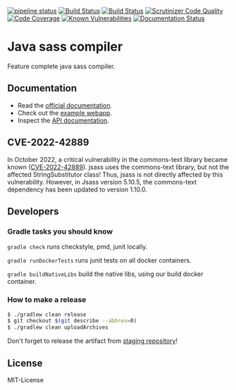 [![pipeline status](https://gitlab.com/jsass/jsass/badges/master/pipeline.svg)](https://gitlab.com/jsass/jsass/commits/master)
[![Build Status](https://img.shields.io/travis/bit3/jsass/master.svg?style=flat&logo=travis)](https://travis-ci.org/bit3/jsass)
[![Build Status](https://cloud.drone.io/api/badges/bit3/jsass/status.svg)](https://cloud.drone.io/bit3/jsass)
[![Scrutinizer Code Quality](https://scrutinizer-ci.com/g/bit3/jsass/badges/quality-score.png?b=master)](https://scrutinizer-ci.com/g/bit3/jsass/?branch=master)
[![Code Coverage](https://scrutinizer-ci.com/g/bit3/jsass/badges/coverage.png?b=master)](https://scrutinizer-ci.com/g/bit3/jsass/?branch=master)
[![Known Vulnerabilities](https://snyk.io/test/github/bit3/jsass/badge.svg)](https://snyk.io/test/github/bit3/jsass)
[![Documentation Status](https://readthedocs.org/projects/jsass/badge/?version=latest)](http://jsass.readthedocs.io/en/latest/)

# Java sass compiler

Feature complete java sass compiler.

## Documentation

- Read the [official documentation](https://jsass.gitlab.io/).
- Check out the [example webapp](./example).
- Inspect the [API documentation](https://javadoc.io/doc/io.bit3/jsass/).

## CVE-2022-42889

In October 2022, a critical vulnerability in the commons-text library became known ([CVE-2022-42889](https://securitylab.github.com/advisories/GHSL-2022-018_Apache_Commons_Text/)). jsass uses the commons-text library, but not the affected StringSubstitutor class!
Thus, jsass is not directly affected by this vulnerability.
However, in Jsass version 5.10.5, the commons-text dependency has been updated to version 1.10.0.

## Developers

### Gradle tasks you should know

`gradle check` runs checkstyle, pmd, junit locally.

`gradle runDockerTests` runs junit tests on all docker containers.

`gradle buildNativeLibs` build the native libs, using our build docker container.

### How to make a release

```bash
$ ./gradlew clean release
$ git checkout $(git describe --abbrev=0)
$ ./gradlew clean uploadArchives
```

Don't forget to release the artifact from [staging repository](https://oss.sonatype.org/#stagingRepositories)!

## License

MIT-License
